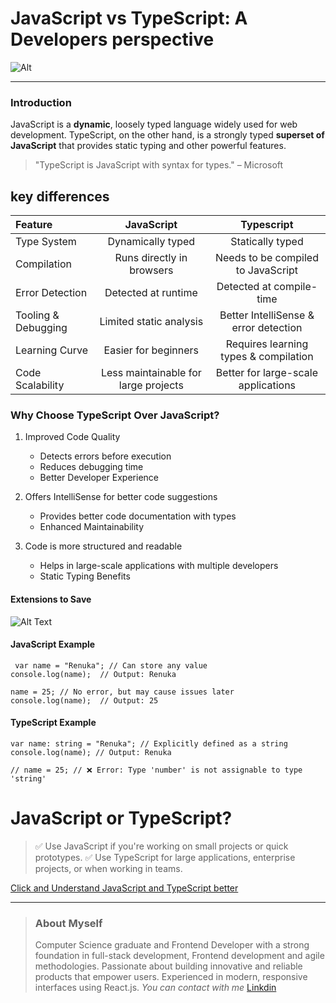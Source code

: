 # JavaScript vs TypeScript: A Developers perspective 

![Alt ](https://tsh.io/wp-content/uploads/2020/09/typescript-vs-javascript-comparison_.jpg)

---
### Introduction
JavaScript is a **dynamic**, loosely typed language widely used for web development. TypeScript, on the other hand, is a strongly typed **superset of JavaScript** that provides static typing and other powerful features.

> "TypeScript is JavaScript with syntax for types." – Microsoft
## key differences  
|Feature|JavaScript|Typescript|
|:-------|:---------: | :--------:|
|Type System	|Dynamically typed	|Statically typed
|Compilation	|Runs directly in browsers	|Needs to be compiled to JavaScript
|Error Detection	|Detected at runtime |	Detected at compile-time
|Tooling & Debugging	|Limited static analysis	|Better IntelliSense & error detection
|Learning Curve |	Easier for beginners	|Requires learning types & compilation
|Code Scalability	|Less maintainable for large projects	|Better for large-scale applications

### Why Choose TypeScript Over JavaScript?

1. Improved Code Quality
    - Detects errors before execution
    - Reduces debugging time
    - Better Developer Experience

2. Offers IntelliSense for better code suggestions
    - Provides better code documentation with types
    - Enhanced Maintainability

3. Code is more structured and readable
    - Helps in large-scale applications with multiple developers
    - Static Typing Benefits



#### Extensions to Save
![Alt Text](https://miro.medium.com/v2/resize:fit:1400/0*ZjHsCEOqChHLwaCG.png)

####  JavaScript Example
```
 var name = "Renuka"; // Can store any value
console.log(name);  // Output: Renuka

name = 25; // No error, but may cause issues later
console.log(name);  // Output: 25
```
#### TypeScript Example
```
var name: string = "Renuka"; // Explicitly defined as a string
console.log(name); // Output: Renuka

// name = 25; // ❌ Error: Type 'number' is not assignable to type 'string'
```

# JavaScript or TypeScript?

>✅ Use JavaScript if you're working on small projects or quick prototypes.
> ✅ Use TypeScript for large applications, enterprise projects, or when working in teams.


[Click and Understand JavaScript and TypeScript better 
](https://www.geeksforgeeks.org/difference-between-typescript-and-javascript/)

---
> ###  About Myself  
>Computer Science graduate and Frontend Developer with a strong foundation in full-stack development, Frontend development and agile methodologies. Passionate about building innovative and reliable products that empower users. Experienced in modern, responsive interfaces using React.js.
_You can contact with me_ [Linkdin](https://www.linkedin.com/in/renuka-nandikolla)
    


